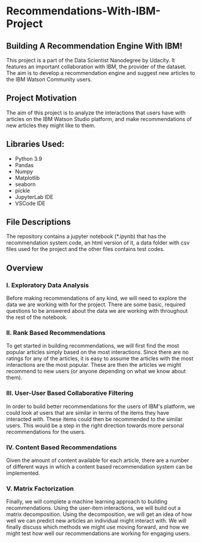 # Recommendations-With-IBM-Project

## Building A Recommendation Engine With IBM!

This project is a part of the Data Scientist Nanodegree by Udacity. It features an important collaboration with IBM, the provider of the dataset. The aim is to develop a recommendation engine and suggest new articles to the IBM Watson Community users.

## Project Motivation
The aim of this project is to analyze the interactions that users have with articles on the IBM Watson Studio platform, and make recommendations of new articles they might like to them.

## Libraries Used:

* Python 3.9
* Pandas
* Numpy
* Matplotlib
* seaborn
* pickle
* JupyterLab IDE
* VSCode IDE

## File Descriptions
The repository contains a jupyter notebook (*.ipynb) that has the recommendation system code, an html version of it, a data folder with csv files used for the project and the other files contains test codes.

## Overview
### I. Exploratory Data Analysis
Before making recommendations of any kind, we will need to explore the data we are working with for the project. There are some basic, required questions to be answered about the data we are working with throughout the rest of the notebook.

### II. Rank Based Recommendations
To get started in building recommendations, we will first find the most popular articles simply based on the most interactions. Since there are no ratings for any of the articles, it is easy to assume the articles with the most interactions are the most popular. These are then the articles we might recommend to new users (or anyone depending on what we know about them).

### III. User-User Based Collaborative Filtering
In order to build better recommendations for the users of IBM's platform, we could look at users that are similar in terms of the items they have interacted with. These items could then be recommended to the similar users. This would be a step in the right direction towards more personal recommendations for the users.

### IV. Content Based Recommendations
Given the amount of content available for each article, there are a number of different ways in which a content based recommendation system can be implemented. 

### V. Matrix Factorization
Finally, we will complete a machine learning approach to building recommendations. Using the user-item interactions, we will build out a matrix decomposition. Using the decomposition, we will get an idea of how well we can predict new articles an individual might interact with. We will finally discuss which methods we might use moving forward, and how we might test how well our recommendations are working for engaging users.
